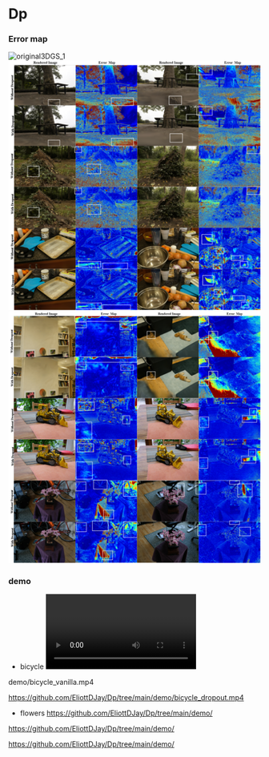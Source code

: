 # Dp

### Error map
![original3DGS_1](demo/original3DGS_1.png)
![original3DGS_1](demo/original3DGS_2.png)
![original3DGS_1](demo/original3DGS_3.png)


### demo

- bicycle
![original3DGS_1](demo/bicycle_vanilla.mp4)

demo/bicycle_vanilla.mp4

https://github.com/EliottDJay/Dp/tree/main/demo/bicycle_dropout.mp4


- flowers
https://github.com/EliottDJay/Dp/tree/main/demo/


https://github.com/EliottDJay/Dp/tree/main/demo/

https://github.com/EliottDJay/Dp/tree/main/demo/
